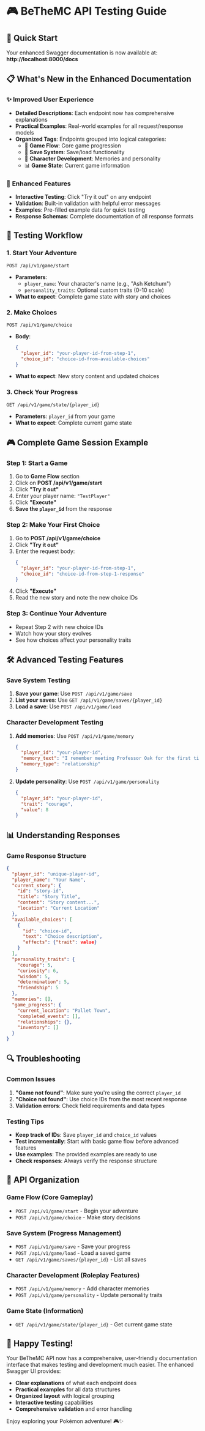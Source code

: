 # 🎮 BeTheMC API Testing Guide

## 🚀 Quick Start

Your enhanced Swagger documentation is now available at: **http://localhost:8000/docs**

## 📋 What's New in the Enhanced Documentation

### ✨ **Improved User Experience**
- **Detailed Descriptions**: Each endpoint now has comprehensive explanations
- **Practical Examples**: Real-world examples for all request/response models
- **Organized Tags**: Endpoints grouped into logical categories:
  - 🎯 **Game Flow**: Core game progression
  - 💾 **Save System**: Save/load functionality  
  - 👤 **Character Development**: Memories and personality
  - 📊 **Game State**: Current game information

### 🎯 **Enhanced Features**
- **Interactive Testing**: Click "Try it out" on any endpoint
- **Validation**: Built-in validation with helpful error messages
- **Examples**: Pre-filled example data for quick testing
- **Response Schemas**: Complete documentation of all response formats

## 🧪 Testing Workflow

### 1. **Start Your Adventure**
```
POST /api/v1/game/start
```
- **Parameters**: 
  - `player_name`: Your character's name (e.g., "Ash Ketchum")
  - `personality_traits`: Optional custom traits (0-10 scale)
- **What to expect**: Complete game state with story and choices

### 2. **Make Choices**
```
POST /api/v1/game/choice
```
- **Body**: 
  ```json
  {
    "player_id": "your-player-id-from-step-1",
    "choice_id": "choice-id-from-available-choices"
  }
  ```
- **What to expect**: New story content and updated choices

### 3. **Check Your Progress**
```
GET /api/v1/game/state/{player_id}
```
- **Parameters**: `player_id` from your game
- **What to expect**: Complete current game state

## 🎮 **Complete Game Session Example**

### Step 1: Start a Game
1. Go to **Game Flow** section
2. Click on **POST /api/v1/game/start**
3. Click **"Try it out"**
4. Enter your player name: `"TestPlayer"`
5. Click **"Execute"**
6. **Save the `player_id`** from the response

### Step 2: Make Your First Choice
1. Go to **POST /api/v1/game/choice**
2. Click **"Try it out"**
3. Enter the request body:
   ```json
   {
     "player_id": "your-player-id-from-step-1",
     "choice_id": "choice-id-from-step-1-response"
   }
   ```
4. Click **"Execute"**
5. Read the new story and note the new choice IDs

### Step 3: Continue Your Adventure
- Repeat Step 2 with new choice IDs
- Watch how your story evolves
- See how choices affect your personality traits

## 🛠️ **Advanced Testing Features**

### **Save System Testing**
1. **Save your game**: Use `POST /api/v1/game/save`
2. **List your saves**: Use `GET /api/v1/game/saves/{player_id}`
3. **Load a save**: Use `POST /api/v1/game/load`

### **Character Development Testing**
1. **Add memories**: Use `POST /api/v1/game/memory`
   ```json
   {
     "player_id": "your-player-id",
     "memory_text": "I remember meeting Professor Oak for the first time",
     "memory_type": "relationship"
   }
   ```

2. **Update personality**: Use `POST /api/v1/game/personality`
   ```json
   {
     "player_id": "your-player-id",
     "trait": "courage",
     "value": 8
   }
   ```

## 📊 **Understanding Responses**

### **Game Response Structure**
```json
{
  "player_id": "unique-player-id",
  "player_name": "Your Name",
  "current_story": {
    "id": "story-id",
    "title": "Story Title",
    "content": "Story content...",
    "location": "Current Location"
  },
  "available_choices": [
    {
      "id": "choice-id",
      "text": "Choice description",
      "effects": {"trait": value}
    }
  ],
  "personality_traits": {
    "courage": 5,
    "curiosity": 6,
    "wisdom": 5,
    "determination": 5,
    "friendship": 5
  },
  "memories": [],
  "game_progress": {
    "current_location": "Pallet Town",
    "completed_events": [],
    "relationships": {},
    "inventory": []
  }
}
```

## 🔍 **Troubleshooting**

### **Common Issues**
1. **"Game not found"**: Make sure you're using the correct `player_id`
2. **"Choice not found"**: Use choice IDs from the most recent response
3. **Validation errors**: Check field requirements and data types

### **Testing Tips**
- **Keep track of IDs**: Save `player_id` and `choice_id` values
- **Test incrementally**: Start with basic game flow before advanced features
- **Use examples**: The provided examples are ready to use
- **Check responses**: Always verify the response structure

## 🎯 **API Organization**

### **Game Flow** (Core Gameplay)
- `POST /api/v1/game/start` - Begin your adventure
- `POST /api/v1/game/choice` - Make story decisions

### **Save System** (Progress Management)
- `POST /api/v1/game/save` - Save your progress
- `POST /api/v1/game/load` - Load a saved game
- `GET /api/v1/game/saves/{player_id}` - List all saves

### **Character Development** (Roleplay Features)
- `POST /api/v1/game/memory` - Add character memories
- `POST /api/v1/game/personality` - Update personality traits

### **Game State** (Information)
- `GET /api/v1/game/state/{player_id}` - Get current game state

## 🌟 **Happy Testing!**

Your BeTheMC API now has a comprehensive, user-friendly documentation interface that makes testing and development much easier. The enhanced Swagger UI provides:

- **Clear explanations** of what each endpoint does
- **Practical examples** for all data structures
- **Organized layout** with logical grouping
- **Interactive testing** capabilities
- **Comprehensive validation** and error handling

Enjoy exploring your Pokémon adventure! 🎮✨ 